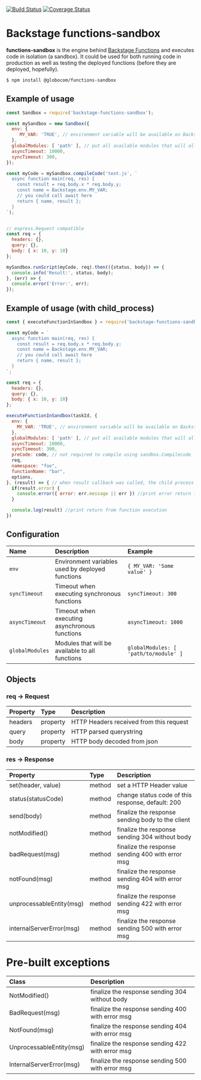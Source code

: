 [![Build Status](https://travis-ci.org/globocom/functions-sandbox.png?branch=master)](https://travis-ci.org/globocom/functions-sandbox)
[![Coverage Status](https://coveralls.io/repos/github/globocom/functions-sandbox/badge.svg?branch=master)](https://coveralls.io/github/globocom/functions-sandbox?branch=master)

# Backstage functions-sandbox

**functions-sandbox** is the engine behind [Backstage Functions](https://github.com/backstage/functions) and executes code in isolation (a sandbox). It could be used for both running code in production as well as testing the deployed functions (before they are deployed, hopefully).

```sh
$ npm install @globocom/functions-sandbox
```

## Example of usage

```javascript
const Sandbox = require('backstage-functions-sandbox');

const mySandbox = new Sandbox({
  env: {
     MY_VAR: 'TRUE', // environment variable will be available on Backstage.env.MY_VAR
  },
  globalModules: [ 'path' ], // put all available modules that will allow to import
  asyncTimeout: 10000,
  syncTimeout: 300,
});

const myCode = mySandbox.compileCode('test.js', `
  async function main(req, res) {
    const result = req.body.x * req.body.y;
    const name = Backstage.env.MY_VAR;
    // you could call await here
    return { name, result };
  }
`);


// express.Request compatible
const req = {
  headers: {},
  query: {},
  body: { x: 10, y: 10}
};

mySandbox.runScript(myCode, req).then(({status, body}) => {
  console.info('Result:', status, body);
}, (err) => {
  console.error('Error:', err);
});
```

## Example of usage (with child_process)

```javascript
const { executeFunctionInSandbox } = require('backstage-functions-sandbox/lib/ForkSandbox');

const myCode = `
  async function main(req, res) {
    const result = req.body.x * req.body.y;
    const name = Backstage.env.MY_VAR;
    // you could call await here
    return { name, result };
  }
`;

const req = {
  headers: {},
  query: {},
  body: { x: 10, y: 10}
};

executeFunctionInSandbox(taskId, {
  env: {
    MY_VAR: 'TRUE', // environment variable will be available on Backstage.env.MY_VAR
  },
  globalModules: [ 'path' ], // put all available modules that will allow to import
  asyncTimeout: 10000,
  syncTimeout: 300,
  preCode: code, // not required to compile using sandbox.Compilecode
  req,
  namespace: "foo",
  functionName: "bar",
  options,
}, (result) => { // when result callback was called, the child process of sandbox execution will be died
  if(result.error) {
    console.error({ error: err.message || err }) //print error return from function execution
  }

  console.log(result) //print return from function execution
})

```

## Configuration

| Name            | Description                                      | Example                               |
|:----------------|:-------------------------------------------------|:--------------------------------------|
| `env`           | Environment variables used by deployed functions | `{ MY_VAR: 'Some value' }`            |
| `syncTimeout`   | Timeout when executing synchronous functions     | `syncTimeout: 300`                    |
| `asyncTimeout`  | Timeout when executing asynchronous functions    | `asyncTimeout: 1000`                  |
| `globalModules` | Modules that will be available to all functions  | `globalModules: [ 'path/to/module' ]` |


## Objects

### req -> Request

| Property | Type     | Description                             |
|:---------|:---------|:----------------------------------------|
| headers  | property | HTTP Headers received from this request |
| query    | property | HTTP parsed querystring                 |
| body     | property | HTTP body decoded from json             |

### res -> Response

| Property                 | Type      | Description                                       |
|:-------------------------|:----------|:--------------------------------------------------|
| set(header, value)       | method    | set a HTTP Header value                           |
| status(statusCode)       | method    | change status code of this response, default: 200 |
| send(body)               | method    | finalize the response sending body to the client  |
| notModified()            | method    | finalize the response sending 304 without body    |
| badRequest(msg)          | method    | finalize the response sending 400 with error msg  |
| notFound(msg)            | method    | finalize the response sending 404 with error msg  |
| unprocessableEntity(msg) | method    | finalize the response sending 422 with error msg  |
| internalServerError(msg) | method    | finalize the response sending 500 with error msg  |

# Pre-built exceptions
| Class                    | Description                                       |
|:-------------------------|:--------------------------------------------------|
| NotModified()            | finalize the response sending 304 without body    |
| BadRequest(msg)          | finalize the response sending 400 with error msg  |
| NotFound(msg)            | finalize the response sending 404 with error msg  |
| UnprocessableEntity(msg) | finalize the response sending 422 with error msg  |
| InternalServerError(msg) | finalize the response sending 500 with error msg  |
